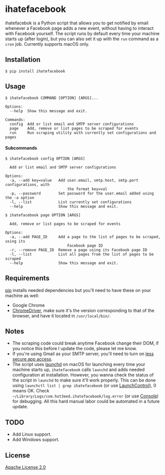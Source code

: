 # ihatefacebook
ihatefacebok is a Python script that allows you to get notified by email whenever a Facebook page adds a new event, 
without having to interact with Facebook yourself. The script runs by default every time your machine starts up 
(after login), but you can also set it up with the `run` command as a `cron` job. Currently supports macOS only.


## Installation
`$ pip install ihatefacebook`


## Usage
```
$ ihatefacebook COMMAND [OPTION] [ARGS]...

Options:
  --help  Show this message and exit.

Commands:
  config  Add or list email and SMTP server configurations
  page    Add, remove or list pages to be scraped for events
  run     Run scraping utility with currently set configurations and pages
```
#### Subcommands
```
$ ihatefacebook config OPTION [ARGS]

  Add or list email and SMTP server configurations

Options:
  -a, --add key=value   Add user.email, smtp.host, smtp.port configurations, with
                            the format key=val
  -p, --password        Set password for the user.email added using the -a option
  -l, --list            List currently set configurations
  --help                Show this message and exit.
```
```
$ ihatefacebook page OPTION [ARGS]

  Add, remove or list pages to be scraped for events

Options:
  -a, --add PAGE_ID     Add a page to the list of pages to be scraped, using its
                            Facebook page ID
  -r, --remove PAGE_ID  Remove a page using its Facebook page ID
  -l, --list            List all pages from the list of pages to be scraped
  --help                Show this message and exit.
```


## Requirements
[pip](https://pypi.org/project/pip/) installs needed dependencies but you'll need to have these on your machine as well:
* Google Chrome
* [ChromeDriver](http://chromedriver.chromium.org/), make sure it's the version corresponding to that of the browser, 
and have it located in `/usr/local/bin/`.


## Notes
* The scraping code could break anytime Facebook change their DOM, if you notice this before I update the code, 
please let me know.
* If you're using Gmail as your SMTP server, you'll need to turn on [less secure app access](https://support.google.com/a/answer/6260879?hl=en).
* The script uses [launchd](https://developer.apple.com/library/archive/documentation/MacOSX/Conceptual/BPSystemStartup/Chapters/CreatingLaunchdJobs.html) 
on macOS for launching every time your machine starts up, `ihatefacebook` calls `launchd` and adds needed configuration
at installation. However, you wanna check the status of the script in `launchd` to make sure it'll work properly. This 
can be done using `launchctl list | grep ihatefacebook` (or use [LaunchControl](https://www.soma-zone.com/LaunchControl/)), 
0 means OK. Check `~/Library/Logs/com.hot3eed.ihatefacebook/log.error` 
(or use [Console](https://support.apple.com/en-eg/guide/console/welcome/mac)) for debugging. All this hard manual labor
 could be automated in a future update.


## TODO
* Add Linux support.
* Add Windows support.


## License
[Apache License 2.0](https://github.com/hot3eed/ihatefacebook/blob/master/LICENSE)
